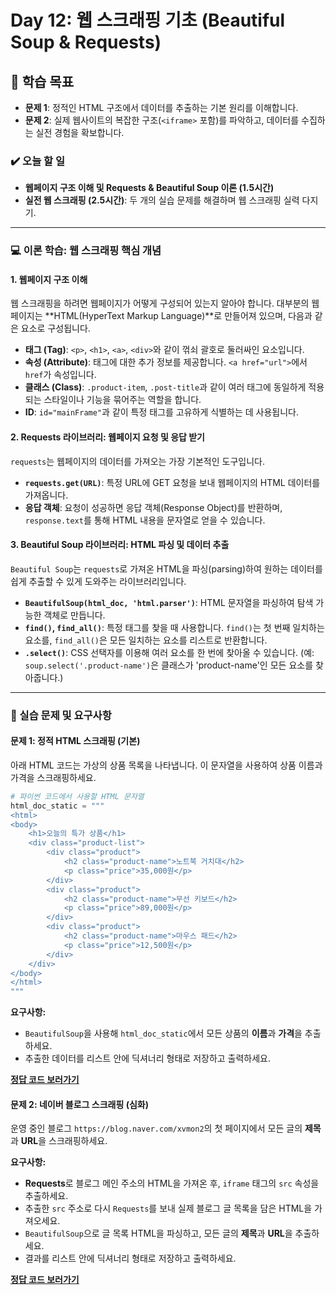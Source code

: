 # Day 12: 웹 스크래핑 기초 (Beautiful Soup & Requests)

## 🎯 학습 목표

  - **문제 1**: 정적인 HTML 구조에서 데이터를 추출하는 기본 원리를 이해합니다.
  - **문제 2**: 실제 웹사이트의 복잡한 구조(`<iframe>` 포함)를 파악하고, 데이터를 수집하는 실전 경험을 확보합니다.

### ✔️ 오늘 할 일

  - **웹페이지 구조 이해 및 Requests & Beautiful Soup 이론 (1.5시간)**
  - **실전 웹 스크래핑 (2.5시간)**: 두 개의 실습 문제를 해결하며 웹 스크래핑 실력 다지기.

-----

### 💻 이론 학습: 웹 스크래핑 핵심 개념

#### 1\. 웹페이지 구조 이해

웹 스크래핑을 하려면 웹페이지가 어떻게 구성되어 있는지 알아야 합니다. 대부분의 웹페이지는 \*\*HTML(HyperText Markup Language)\*\*로 만들어져 있으며, 다음과 같은 요소로 구성됩니다.

  - **태그 (Tag)**: `<p>`, `<h1>`, `<a>`, `<div>`와 같이 꺾쇠 괄호로 둘러싸인 요소입니다.
  - **속성 (Attribute)**: 태그에 대한 추가 정보를 제공합니다. `<a href="url">`에서 `href`가 속성입니다.
  - **클래스 (Class)**: `.product-item`, `.post-title`과 같이 여러 태그에 동일하게 적용되는 스타일이나 기능을 묶어주는 역할을 합니다.
  - **ID**: `id="mainFrame"`과 같이 특정 태그를 고유하게 식별하는 데 사용됩니다.

#### 2\. Requests 라이브러리: 웹페이지 요청 및 응답 받기

`requests`는 웹페이지의 데이터를 가져오는 가장 기본적인 도구입니다.

  - **`requests.get(URL)`**: 특정 URL에 GET 요청을 보내 웹페이지의 HTML 데이터를 가져옵니다.
  - **응답 객체**: 요청이 성공하면 응답 객체(Response Object)를 반환하며, `response.text`를 통해 HTML 내용을 문자열로 얻을 수 있습니다.

#### 3\. Beautiful Soup 라이브러리: HTML 파싱 및 데이터 추출

`Beautiful Soup`는 `requests`로 가져온 HTML을 파싱(parsing)하여 원하는 데이터를 쉽게 추출할 수 있게 도와주는 라이브러리입니다.

  - **`BeautifulSoup(html_doc, 'html.parser')`**: HTML 문자열을 파싱하여 탐색 가능한 객체로 만듭니다.
  - **`find()`, `find_all()`**: 특정 태그를 찾을 때 사용합니다. `find()`는 첫 번째 일치하는 요소를, `find_all()`은 모든 일치하는 요소를 리스트로 반환합니다.
  - **`.select()`**: CSS 선택자를 이용해 여러 요소를 한 번에 찾아올 수 있습니다. (예: `soup.select('.product-name')`은 클래스가 'product-name'인 모든 요소를 찾아줍니다.)

-----

### 📝 실습 문제 및 요구사항

#### **문제 1: 정적 HTML 스크래핑 (기본)**

아래 HTML 코드는 가상의 상품 목록을 나타냅니다. 이 문자열을 사용하여 상품 이름과 가격을 스크래핑하세요.

```python
# 파이썬 코드에서 사용할 HTML 문자열
html_doc_static = """
<html>
<body>
    <h1>오늘의 특가 상품</h1>
    <div class="product-list">
        <div class="product">
            <h2 class="product-name">노트북 거치대</h2>
            <p class="price">35,000원</p>
        </div>
        <div class="product">
            <h2 class="product-name">무선 키보드</h2>
            <p class="price">89,000원</p>
        </div>
        <div class="product">
            <h2 class="product-name">마우스 패드</h2>
            <p class="price">12,500원</p>
        </div>
    </div>
</body>
</html>
"""
```

**요구사항:**

  - `BeautifulSoup`을 사용해 `html_doc_static`에서 모든 상품의 **이름**과 **가격**을 추출하세요.
  - 추출한 데이터를 리스트 안에 딕셔너리 형태로 저장하고 출력하세요.

[**정답 코드 보러가기**](https://github.com/xvmon234-ai/Learning-Python/blob/main/CPA%20/my_learing_python%20/Day%2012/solutions/coding_1.py)

#### **문제 2: 네이버 블로그 스크래핑 (심화)**

운영 중인 블로그 `https://blog.naver.com/xvmon2`의 첫 페이지에서 모든 글의 **제목**과 **URL**을 스크래핑하세요.

**요구사항:**

  - **Requests**로 블로그 메인 주소의 HTML을 가져온 후, `iframe` 태그의 `src` 속성을 추출하세요.
  - 추출한 `src` 주소로 다시 `Requests`를 보내 실제 블로그 글 목록을 담은 HTML을 가져오세요.
  - `BeautifulSoup`으로 글 목록 HTML을 파싱하고, 모든 글의 **제목**과 **URL**을 추출하세요.
  - 결과를 리스트 안에 딕셔너리 형태로 저장하고 출력하세요.

[**정답 코드 보러가기**](https://github.com/xvmon234-ai/Learning-Python/blob/main/CPA%20/my_learing_python%20/Day%2012/solutions/coding_2.py)
